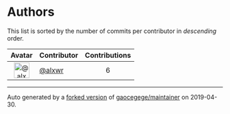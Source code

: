 # Authors

This list is sorted by the number of commits per contributor in _descending_ order.

Avatar|Contributor|Contributions
:-:|---|:-:
<img class='float-left rounded-1' src='https://avatars0.githubusercontent.com/u/1920805?v=4' width='36' height='36' alt='@alxwr'>|[@alxwr](https://github.com/alxwr)|6

---

Auto generated by a [forked version](https://github.com/myii/maintainer) of [gaocegege/maintainer](https://github.com/gaocegege/maintainer) on 2019-04-30.
